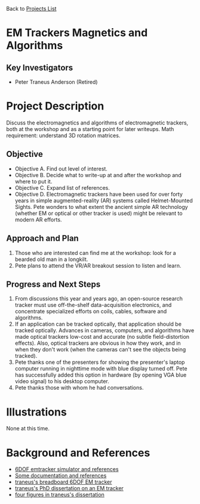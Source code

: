 Back to [Projects List](../../README.md#ProjectsList)

# EM Trackers Magnetics and Algorithms

## Key Investigators

- Peter Traneus Anderson (Retired)

# Project Description

Discuss the electromagnetics and algorithms of electromagnetic trackers, both at the workshop and as a starting point for later writeups. Math requirement: understand 3D rotation matrices.

## Objective

- Objective A. Find out level of interest.
- Objective B. Decide what to write-up at and after the workshop and where to put it.
- Objective C. Expand list of references.
- Objective D. Electromagnetic trackers have been used for over forty years in simple augmented-reality (AR) systems called Helmet-Mounted Sights. Pete wonders to what extent the ancient simple AR technology (whether EM or optical or other tracker is used) might be relevant to modern AR efforts.

## Approach and Plan

1. Those who are interested can find me at the workshop: look for a bearded old man in a longkilt.
2. Pete plans to attend the VR/AR breakout session to listen and learn.

## Progress and Next Steps

1. From discussions this year and years ago, an open-source research tracker must use off-the-shelf data-acquisition electronics, and concentrate specialized efforts on coils, cables, software and algorithms.
2. If an application can be tracked optically, that application should be tracked optically. Advances in cameras, computers, and algorithms have made optical trackers low-cost and accurate (no subtle field-distortion effects). Also, optical trackers are obvious in how they work, and in when they don't work (when the cameras can't see the objects being tracked).
3. Pete thanks one of the presenters for showing the presenter's laptop computer running in nighttime mode with blue display turned off. Pete has successfully added this option in hardware (by opening VGA blue video signal) to his desktop computer.
4. Pete thanks those with whom he had conversations.

# Illustrations

None at this time.

<!--Add pictures and links to videos that demonstrate what has been accomplished.-->

<!--![Description of picture](Example2.jpg)-->

<!--![Some more images](Example2.jpg)-->

# Background and References

<!--Use this space for information that may help people better understand your project, like links to papers, source code, or data.-->

- [6DOF emtracker simulator and references](https://github.com/traneus/emtrackers)
- [Some documentation and references](https://na-mic.org/wiki/Open_Source_Electromagnetic_Trackers)
- [traneus's breadboard 6DOF EM tracker](https://web.archive.org/web/20151002101401/http://home.comcast.net/~traneus/dry_emtrackertricoil.htm)
- [traneus's PhD dissertation on an EM tracker](https://web.archive.org/web/20151002101400/http://home.comcast.net/~traneus/thesis.pdf)
- [four figures in traneus's dissertation](https://web.archive.org/web/20151002101400/http://home.comcast.net/~traneus/thesifig.pdf)

